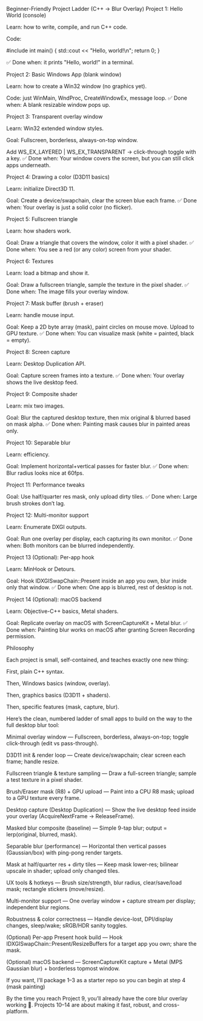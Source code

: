 
Beginner-Friendly Project Ladder (C++ → Blur Overlay)
Project 1: Hello World (console)

Learn: how to write, compile, and run C++ code.

Code:

#include <iostream>
int main() {
    std::cout << "Hello, world!\n";
    return 0;
}


✅ Done when: it prints "Hello, world!" in a terminal.

Project 2: Basic Windows App (blank window)

Learn: how to create a Win32 window (no graphics yet).

Code: just WinMain, WndProc, CreateWindowEx, message loop.
✅ Done when: A blank resizable window pops up.

Project 3: Transparent overlay window

Learn: Win32 extended window styles.

Goal: Fullscreen, borderless, always-on-top window.

Add WS_EX_LAYERED | WS_EX_TRANSPARENT → click-through toggle with a key.
✅ Done when: Your window covers the screen, but you can still click apps underneath.

Project 4: Drawing a color (D3D11 basics)

Learn: initialize Direct3D 11.

Goal: Create a device/swapchain, clear the screen blue each frame.
✅ Done when: Your overlay is just a solid color (no flicker).

Project 5: Fullscreen triangle

Learn: how shaders work.

Goal: Draw a triangle that covers the window, color it with a pixel shader.
✅ Done when: You see a red (or any color) screen from your shader.

Project 6: Textures

Learn: load a bitmap and show it.

Goal: Draw a fullscreen triangle, sample the texture in the pixel shader.
✅ Done when: The image fills your overlay window.

Project 7: Mask buffer (brush + eraser)

Learn: handle mouse input.

Goal: Keep a 2D byte array (mask), paint circles on mouse move. Upload to GPU texture.
✅ Done when: You can visualize mask (white = painted, black = empty).

Project 8: Screen capture

Learn: Desktop Duplication API.

Goal: Capture screen frames into a texture.
✅ Done when: Your overlay shows the live desktop feed.

Project 9: Composite shader

Learn: mix two images.

Goal: Blur the captured desktop texture, then mix original & blurred based on mask alpha.
✅ Done when: Painting mask causes blur in painted areas only.

Project 10: Separable blur

Learn: efficiency.

Goal: Implement horizontal+vertical passes for faster blur.
✅ Done when: Blur radius looks nice at 60fps.

Project 11: Performance tweaks

Goal: Use half/quarter res mask, only upload dirty tiles.
✅ Done when: Large brush strokes don’t lag.

Project 12: Multi-monitor support

Learn: Enumerate DXGI outputs.

Goal: Run one overlay per display, each capturing its own monitor.
✅ Done when: Both monitors can be blurred independently.

Project 13 (Optional): Per-app hook

Learn: MinHook or Detours.

Goal: Hook IDXGISwapChain::Present inside an app you own, blur inside only that window.
✅ Done when: One app is blurred, rest of desktop is not.

Project 14 (Optional): macOS backend

Learn: Objective-C++ basics, Metal shaders.

Goal: Replicate overlay on macOS with ScreenCaptureKit + Metal blur.
✅ Done when: Painting blur works on macOS after granting Screen Recording permission.

Philosophy

Each project is small, self-contained, and teaches exactly one new thing:

First, plain C++ syntax.

Then, Windows basics (window, overlay).

Then, graphics basics (D3D11 + shaders).

Then, specific features (mask, capture, blur).


Here’s the clean, numbered ladder of small apps to build on the way to the full desktop blur tool:

Minimal overlay window
— Fullscreen, borderless, always-on-top; toggle click-through (edit vs pass-through).

D3D11 init & render loop
— Create device/swapchain; clear screen each frame; handle resize.

Fullscreen triangle & texture sampling
— Draw a full-screen triangle; sample a test texture in a pixel shader.

Brush/Eraser mask (R8) + GPU upload
— Paint into a CPU R8 mask; upload to a GPU texture every frame.

Desktop capture (Desktop Duplication)
— Show the live desktop feed inside your overlay (AcquireNextFrame → ReleaseFrame).

Masked blur composite (baseline)
— Simple 9-tap blur; output = lerp(original, blurred, mask).

Separable blur (performance)
— Horizontal then vertical passes (Gaussian/box) with ping-pong render targets.

Mask at half/quarter res + dirty tiles
— Keep mask lower-res; bilinear upscale in shader; upload only changed tiles.

UX tools & hotkeys
— Brush size/strength, blur radius, clear/save/load mask; rectangle stickers (move/resize).

Multi-monitor support
— One overlay window + capture stream per display; independent blur regions.

Robustness & color correctness
— Handle device-lost, DPI/display changes, sleep/wake; sRGB/HDR sanity toggles.

(Optional) Per-app Present hook build
— Hook IDXGISwapChain::Present/ResizeBuffers for a target app you own; share the mask.

(Optional) macOS backend
— ScreenCaptureKit capture + Metal (MPS Gaussian blur) + borderless topmost window.

If you want, I’ll package 1–3 as a starter repo so you can begin at step 4 (mask painting)

By the time you reach Project 9, you’ll already have the core blur overlay working 🎉.
Projects 10–14 are about making it fast, robust, and cross-platform.
